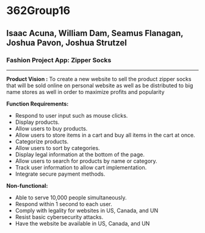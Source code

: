 # 362Group16
## Isaac Acuna, William Dam, Seamus Flanagan, Joshua Pavon, Joshua Strutzel
### Fashion Project App: Zipper Socks

---
**Product Vision :** To create a new website to sell the product zipper socks that will be sold online on personal website as well as be distributed to big name stores as well in order to maximize profits and popularity

**Function Requirements:**
- Respond to user input such as mouse clicks.
- Display products.
- Allow users to buy products.
- Allow users to store items in a cart and buy all items in the cart at once.
- Categorize products.
- Allow users to sort by categories.
- Display legal information at the bottom of the page.
- Allow users to search for products by name or category.
- Track user information to allow cart implementation.
- Integrate secure payment methods.

**Non-functional:**
- Able to serve 10,000 people simultaneously.
- Respond within 1 second to each user.
- Comply with legality for websites in US, Canada, and UN
- Resist basic cybersecurity attacks.
- Have the website be available in US, Canada, and UN
